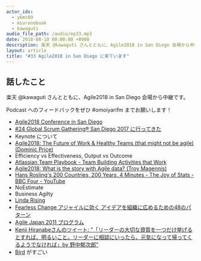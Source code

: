 ```yaml
---
actor_ids:
  - ykmc09
  - miuranobuak
  - kawaguti
audio_file_path: /audio/ep33.mp3
date: 2018-08-10 00:00:00 +0900
description: 楽天 @kawaguti さんとともに、Agile2018 in San Diego 会場から中継です。
layout: article
title: "#33 Agile2018 in San Diego に来ています"
---
```


## 話したこと
楽天 @kawaguti さんとともに、Agile2018 in San Diego 会場から中継です。

Podcast へのフィードバックをぜひ #omoiyarifm までお願いします！

- [Agile2018 Conference in San Diego](https://www.agilealliance.org/agile2018/)
- [#24 Global Scrum Gathering® San Diego 2017 に行ってきた](https://lean-agile.fm/episode/24)
- Keynote について
- [Agile2018: The Future of Work & Healthy Teams (that might not be agile) (Dominic Price)](https://agile2018.sched.com/event/FM5t?iframe=no)
- Efficiency vs Effectiveness, Output vs Outcome
- [Atlassian Team Playbook - Team Building Activities that Work](https://www.atlassian.com/team-playbook)
- [Agile2018: What is the story with Agile data? (Troy Magennis)](https://agile2018.sched.com/event/FM5u)
- [Hans Rosling's 200 Countries, 200 Years, 4 Minutes - The Joy of Stats - BBC Four - YouTube](https://www.youtube.com/watch?v=jbkSRLYSojo)
- NoEstimate
- Business Agilty
- [Linda Rising](http://lindarising.org/)
- [Fearless Change アジャイルに効く アイデアを組織に広めるための48のパターン](https://www.amazon.co.jp/gp/product/462108786X/ref=as_li_tl?ie=UTF8&camp=247&creative=1211&creativeASIN=462108786X&linkCode=as2&tag=ykmc09-22&linkId=ee6c1bc2e20d4553f11e6f47983abf5b)
- [Agile Japan 2011 プログラム](https://www.agilejapan.org/2011/program_k-1.html)
- [Kenji Hiranabeさんのツイート: "「リーダーの大切な資質を一つだけ挙げるとすれば、明るいこと。リーダーに相談にいったら、元気になって帰ってくるようでなければ」by 野中郁次郎"](https://twitter.com/hiranabe/status/299668596639035392)
- [Bird](https://www.bird.co/) がすごい
